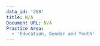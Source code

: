```yaml
---
data_id: '268'
title: N/A
Document URL: N/A
Practice Area:
  - 'Education, Gender and Youth'
---
```

